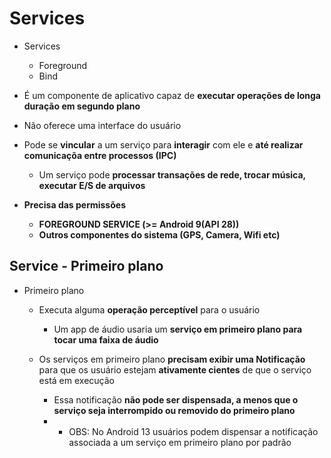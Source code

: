 # Services

- Services
  - Foreground
  - Bind
 
- É um componente de aplicativo capaz de **executar operações de longa duração em segundo plano**

- Não oferece uma interface do usuário

- Pode se **vincular** a um serviço para **interagir** com ele e **até realizar comunicaçõa entre processos (IPC)**

  - Um serviço pode **processar transações de rede, trocar música, executar E/S de arquivos**
 
- **Precisa das permissões**
  - **FOREGROUND SERVICE (>= Android 9(API 28))**
  - **Outros componentes do sistema (GPS, Camera, Wifi etc)**
 
## Service - Primeiro plano

- Primeiro plano
  - Executa alguma **operação perceptível** para o usuário
    - Um app de áudio usaria um **serviço em primeiro plano para tocar uma faixa de áudio**

  - Os serviços em primeiro plano **precisam exibir uma Notificação** para que os usuário estejam **ativamente cientes** de que o serviço está em execução
    - Essa notificação **não pode ser dispensada, a menos que o serviço seja interrompido ou removido do primeiro plano**
    -   - OBS: No Android 13 usuários podem dispensar a notificação associada a um serviço em primeiro plano por padrão
